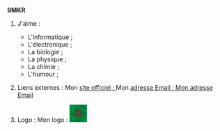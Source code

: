 **9MKR**

1. J'aime :
    * L'informatique ;
    * L'électronique ;
    * La biologie ;
    * La physique ;
    * La chimie ;
    * L'humour ;

2. Liens externes :
   Mon [site officiel : ](https://9mkr-pages.github.io/9MKR/)
   Mon [adresse Email : ](mailto:9mkr.wiki@gmail.com)
   <a href="mailto:9mkr.wiki@gmail.com">Mon adresse Email</a>

 4. Logo :
   Mon logo :  ![Image](9MKR-small.png "Mon logo")
